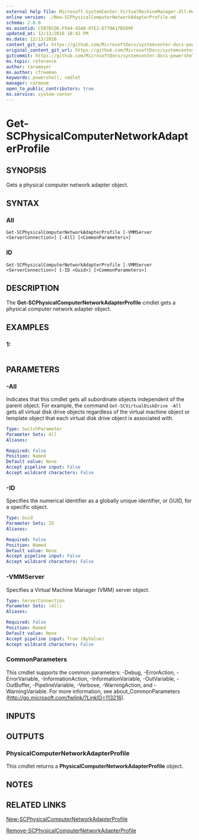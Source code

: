 ```yaml
---
external help file: Microsoft.SystemCenter.VirtualMachineManager.dll-Help.xml
online version: ./New-SCPhysicalComputerNetworkAdapterProfile.md
schema: 2.0.0
ms.assetid: C5B7BCD6-F944-45A0-87E2-D770A17B589F
updated_at: 12/13/2016 10:42 PM
ms.date: 12/13/2016
content_git_url: https://github.com/MicrosoftDocs/systemcenter-docs-powershell/blob/master/systemcenter-cmdlets/VirtualMachineManager/v1/Get-SCPhysicalComputerNetworkAdapterProfile.md
original_content_git_url: https://github.com/MicrosoftDocs/systemcenter-docs-powershell/blob/master/systemcenter-cmdlets/VirtualMachineManager/v1/Get-SCPhysicalComputerNetworkAdapterProfile.md
gitcommit: https://github.com/MicrosoftDocs/systemcenter-docs-powershell/blob/ea9507ac2178040476af5407227db8cb97701ea9/systemcenter-cmdlets/VirtualMachineManager/v1/Get-SCPhysicalComputerNetworkAdapterProfile.md
ms.topic: reference
author: tarameyer
ms.author: cfreeman
keywords: powershell, cmdlet
manager: carmonm
open_to_public_contributors: true
ms.service: system-center
---
```


# Get-SCPhysicalComputerNetworkAdapterProfile

## SYNOPSIS
Gets a physical computer network adapter object.

## SYNTAX

### All
```
Get-SCPhysicalComputerNetworkAdapterProfile [-VMMServer <ServerConnection>] [-All] [<CommonParameters>]
```

### ID
```
Get-SCPhysicalComputerNetworkAdapterProfile [-VMMServer <ServerConnection>] [-ID <Guid>] [<CommonParameters>]
```

## DESCRIPTION
The **Get-SCPhysicalComputerNetworkAdapterProfile** cmdlet gets a physical computer network adapter object.

## EXAMPLES

### 1:
```

```

## PARAMETERS

### -All
Indicates that this cmdlet gets all subordinate objects independent of the parent object.
For example, the command `Get-SCVirtualDiskDrive -All` gets all virtual disk drive objects regardless of the virtual machine object or template object that each virtual disk drive object is associated with.

```yaml
Type: SwitchParameter
Parameter Sets: All
Aliases: 

Required: False
Position: Named
Default value: None
Accept pipeline input: False
Accept wildcard characters: False
```

### -ID
Specifies the numerical identifier as a globally unique identifier, or GUID, for a specific object.

```yaml
Type: Guid
Parameter Sets: ID
Aliases: 

Required: False
Position: Named
Default value: None
Accept pipeline input: False
Accept wildcard characters: False
```

### -VMMServer
Specifies a Virtual Machine Manager (VMM) server object.

```yaml
Type: ServerConnection
Parameter Sets: (All)
Aliases: 

Required: False
Position: Named
Default value: None
Accept pipeline input: True (ByValue)
Accept wildcard characters: False
```

### CommonParameters
This cmdlet supports the common parameters: -Debug, -ErrorAction, -ErrorVariable, -InformationAction, -InformationVariable, -OutVariable, -OutBuffer, -PipelineVariable, -Verbose, -WarningAction, and -WarningVariable. For more information, see about_CommonParameters (http://go.microsoft.com/fwlink/?LinkID=113216).

## INPUTS

## OUTPUTS

### PhysicalComputerNetworkAdapterProfile
This cmdlet returns a **PhysicalComputerNetworkAdapterProfile** object.

## NOTES

## RELATED LINKS

[New-SCPhysicalComputerNetworkAdapterProfile](xref:VirtualMachineManager/v1/New-SCPhysicalComputerNetworkAdapterProfile.md)

[Remove-SCPhysicalComputerNetworkAdapterProfile](xref:VirtualMachineManager/v1/Remove-SCPhysicalComputerNetworkAdapterProfile.md)

